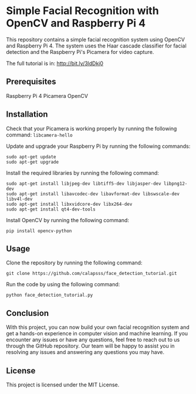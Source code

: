 # Simple Facial Recognition with OpenCV and Raspberry Pi 4
This repository contains a simple facial recognition system using OpenCV and Raspberry Pi 4. The system uses the Haar cascade classifier for facial detection and the Raspberry Pi's Picamera for video capture.

The full tutorial is in: http://bit.ly/3ldDkj0


## Prerequisites
Raspberry Pi 4
Picamera
OpenCV

## Installation
Check that your Picamera is working properly by running the following command:
```libcamera-hello```

Update and upgrade your Raspberry Pi by running the following commands:
```
sudo apt-get update
sudo apt-get upgrade
```

Install the required libraries by running the following command:
```
sudo apt-get install libjpeg-dev libtiff5-dev libjasper-dev libpng12-dev
sudo apt-get install libavcodec-dev libavformat-dev libswscale-dev libv4l-dev
sudo apt-get install libxvidcore-dev libx264-dev
sudo apt-get install qt4-dev-tools
```
Install OpenCV by running the following command:
```
pip install opencv-python
```

## Usage
Clone the repository by running the following command:
```
git clone https://github.com/calapsss/face_detection_tutorial.git
```

Run the code by using the following command:
```
python face_detection_tutorial.py
```

## Conclusion
With this project, you can now build your own facial recognition system and get a hands-on experience in computer vision and machine learning. If you encounter any issues or have any questions, feel free to reach out to us through the GitHub repository. Our team will be happy to assist you in resolving any issues and answering any questions you may have.

## License
This project is licensed under the MIT License.